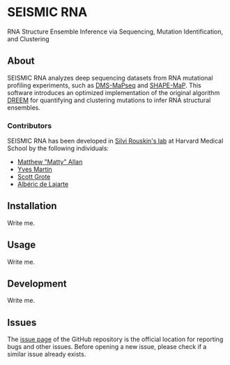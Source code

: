 
# SEISMIC RNA

RNA Structure Ensemble Inference via Sequencing, Mutation Identification, and
Clustering


## About

SEISMIC RNA analyzes deep sequencing datasets from RNA mutational profiling
experiments, such as [DMS-MaPseq](https://www.nature.com/articles/nmeth.4057)
and [SHAPE-MaP](https://www.nature.com/articles/nmeth.3029).
This software introduces an optimized implementation of the original algorithm
[DREEM](https://www.nature.com/articles/s41586-020-2253-5) for quantifying and
clustering mutations to infer RNA structural ensembles.


### Contributors

SEISMIC RNA has been developed in [Silvi Rouskin's lab](https://rouskinlab.com)
at Harvard Medical School by the following individuals:

- [Matthew "Matty" Allan](https://github.com/matthewfallan)
- [Yves Martin](https://github.com/yvesmartindestaillades)
- [Scott Grote](https://github.com/heWhosShouldersBlockTheSun)
- [Albéric de Lajarte](https://github.com/AlbericDeLajarte)


## Installation

Write me.


## Usage

Write me.


## Development

Write me.


## Issues

The [issue page](https://github.com/rouskinlab/seismic-rna/issues) of the GitHub
repository is the official location for reporting bugs and other issues. Before
opening a new issue, please check if a similar issue already exists.
